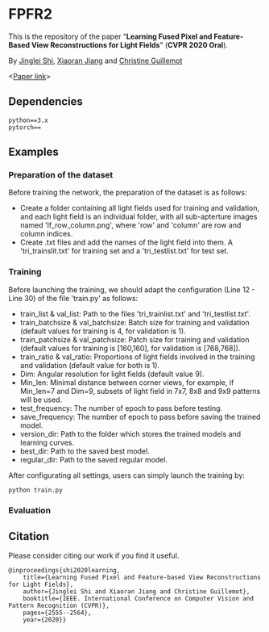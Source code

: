 # FPFR2

This is the repository of the paper "__Learning Fused Pixel and Feature-Based View Reconstructions for Light Fields__"  (__CVPR 2020 Oral__).

By [Jinglei Shi](https://jingleishi.github.io/),  [Xiaoran Jiang](https://scholar.google.com/citations?hl=zh-CN&user=zvdY0EcAAAAJ&view_op=list_works&sortby=pubdate)  and  [Christine Guillemot](https://people.rennes.inria.fr/Christine.Guillemot/)

<[Paper link](https://openaccess.thecvf.com/content_CVPR_2020/papers/Shi_Learning_Fused_Pixel_and_Feature-Based_View_Reconstructions_for_Light_Fields_CVPR_2020_paper.pdf)>

## Dependencies
```
python==3.x
pytorch==
```
## Examples
### Preparation of the dataset
Before training the network, the preparation of the dataset is as follows:
- Create a folder containing all light fields used for training and validation, and each light field is an individual folder, with all sub-apterture images named 'lf_row_column.png', where 'row' and 'column' are row and column indices.
- Create .txt files and add the names of the light field into them. A 'tri_trainslit.txt' for training set and a 'tri_testlist.txt' for test set.

### Training
Before launching the training, we should adapt the configuration (Line 12 - Line 30) of the file 'train.py' as follows:
- train_list & val_list: Path to the files 'tri_trainlist.txt' and 'tri_testlist.txt'.
- train_batchsize & val_batchsize: Batch size for training and validation (default values for training is 4, for validation is 1).
- train_patchsize & val_patchsize: Patch size for training and validation (default values for training is [160,160], for validation is [768,768]).
- train_ratio & val_ratio: Proportions of light fields involved in the training and validation (default value for both is 1).
- Dim: Angular resolution for light fields (default value 9).
- Min_len: Minimal distance between corner views, for example, if Min_len=7 and Dim=9, subsets of light field in 7x7, 8x8 and 9x9 patterns will be used.
- test_frequency: The number of epoch to pass before testing.
- save_frequency: The number of epoch to pass before saving the trained model.
- version_dir: Path to the folder which stores the trained models and learning curves.
- best_dir: Path to the saved best model.
- regular_dir: Path to the saved regular model.

After configurating all settings, users can simply launch the training by:
```
python train.py
```

### Evaluation

## Citation
Please consider citing our work if you find it useful.
```
@inproceedings{shi2020learning,
    title={Learning Fused Pixel and Feature-based View Reconstructions for Light Fields},
    author={Jinglei Shi and Xiaoran Jiang and Christine Guillemot},
    booktitle={IEEE. International Conference on Computer Vision and Pattern Recognition (CVPR)},
    pages={2555--2564},
    year={2020}}
```
